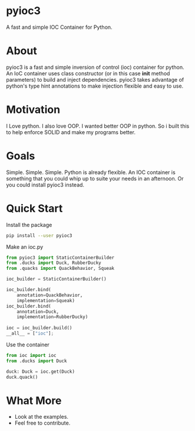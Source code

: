 # pyioc3

A fast and simple IOC Container for Python.

# About

pyioc3 is a fast and simple inversion of control (ioc) container
for python.  An IoC container uses class constructor (or in this case
__init__ method parameters) to build and inject dependencies. pyioc3 
takes advantage of python's type hint annotations to make injection
flexible and easy to use.

# Motivation

I Love python. I also love OOP.  I wanted better OOP in python. So i built
this to help enforce SOLID and make my programs better.

# Goals

Simple. Simple. Simple. Python is already flexible. An IOC container
is something that you could whip up to suite your needs in an
afternoon. Or you could install pyioc3 instead.

# Quick Start

Install the package

```bash
pip install --user pyioc3
```

Make an ioc.py

```python
from pyioc3 import StaticContainerBuilder
from .ducks import Duck, RubberDucky
from .quacks import QuackBehavior, Squeak

ioc_builder = StaticContainerBuilder()

ioc_builder.bind(
    annotation=QuackBehavior,
    implementation=Squeak)
ioc_builder.bind(
    annotation=Duck,
    implementation=RubberDucky)
    
ioc = ioc_builder.build()
__all__ = ["ioc"];
```

Use the container

```python
from ioc import ioc
from .ducks import Duck

duck: Duck = ioc.get(Duck)
duck.quack()
```

# What More
- Look at the examples.
- Feel free to contribute.
